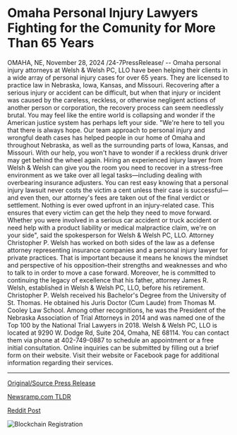 # Omaha Personal Injury Lawyers Fighting for the Comunity for More Than 65 Years

OMAHA, NE, November 28, 2024 /24-7PressRelease/ -- Omaha personal injury attorneys at Welsh & Welsh PC, LLO have been helping their clients in a wide array of personal injury cases for over 65 years. They are licensed to practice law in Nebraska, Iowa, Kansas, and Missouri.  Recovering after a serious injury or accident can be difficult, but when that injury or incident was caused by the careless, reckless, or otherwise negligent actions of another person or corporation, the recovery process can seem needlessly brutal. You may feel like the entire world is collapsing and wonder if the American justice system has perhaps left your side.  "We're here to tell you that there is always hope. Our team approach to personal injury and wrongful death cases has helped people in our home of Omaha and throughout Nebraska, as well as the surrounding parts of Iowa, Kansas, and Missouri. With our help, you won't have to wonder if a reckless drunk driver may get behind the wheel again. Hiring an experienced injury lawyer from Welsh & Welsh can give you the room you need to recover in a stress-free environment as we take over all legal tasks—including dealing with overbearing insurance adjusters. You can rest easy knowing that a personal injury lawsuit never costs the victim a cent unless their case is successful—and even then, our attorney's fees are taken out of the final verdict or settlement. Nothing is ever owed upfront in an injury-related case. This ensures that every victim can get the help they need to move forward. Whether you were involved in a serious car accident or truck accident or need help with a product liability or medical malpractice claim, we're on your side", said the spokesperson for Welsh & Welsh PC, LLO.  Attorney Christopher P. Welsh has worked on both sides of the law as a defense attorney representing insurance companies and a personal injury lawyer for private practices. That is important because it means he knows the mindset and perspective of his opposition–their strengths and weaknesses and who to talk to in order to move a case forward.  Moreover, he is committed to continuing the legacy of excellence that his father, attorney James R. Welsh, established in Welsh & Welsh PC, LLO, before his retirement.   Christopher P. Welsh received his Bachelor's Degree from the University of St. Thomas. He obtained his Juris Doctor (Cum Laude) from Thomas M. Cooley Law School.  Among other recognitions, he was the President of the Nebraska Association of Trial Attorneys in 2014 and was named one of the Top 100 by the National Trial Lawyers in 2018.  Welsh & Welsh PC, LLO is located at 9290 W. Dodge Rd, Suite 204, Omaha, NE 68114. You can contact them via phone at 402-749-0887 to schedule an appointment or a free initial consultation. Online inquiries can be submitted by filling out a brief form on their website. Visit their website or Facebook page for additional information regarding their services. 

---

[Original/Source Press Release](https://www.24-7pressrelease.com/press-release/516667/omaha-personal-injury-lawyers-fighting-for-the-comunity-for-more-than-65-years)
                    

[Newsramp.com TLDR](https://newsramp.com/curated-news/experienced-omaha-personal-injury-attorneys-providing-hope-and-justice/d2ed11785fce05c2f01b947ab6feaa51) 

 



[Reddit Post](https://www.reddit.com/r/newsramp/comments/1h1rads/experienced_omaha_personal_injury_attorneys/) 



![Blockchain Registration](https://cdn.newsramp.app/24-7PressRelease/qrcode/2411/28/evenxoqp.webp)